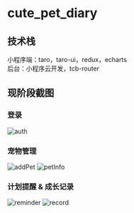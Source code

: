 # cute_pet_diary
## 技术栈
小程序端：taro，taro-ui，redux，echarts  
后台：小程序云开发，tcb-router
## 现阶段截图
### 登录
![auth](./screenshot/auth.gif)

### 宠物管理
![addPet](./screenshot/addPet.gif) ![petInfo](./screenshot/petInfo.gif)

### 计划提醒 & 成长记录
![reminder](./screenshot/reminder.gif) ![record](./screenshot/record.gif)